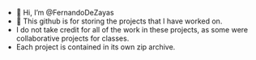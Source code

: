 - 👋 Hi, I’m @FernandoDeZayas
- 👀 This github is for storing the projects that I have worked on.
- I do not take credit for all of the work in these projects, as some were collaborative projects for classes. 
- Each project is contained in its own zip archive.


<!---
FernandoDeZayas/FernandoDeZayas is a ✨ special ✨ repository because its `README.md` (this file) appears on your GitHub profile.
You can click the Preview link to take a look at your changes.
--->
